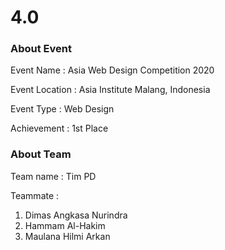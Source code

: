 # 4.0

### About Event

Event Name : Asia Web Design Competition 2020

Event Location : Asia Institute Malang, Indonesia

Event Type : Web Design

Achievement : 1st Place

### About Team

Team name : Tim PD

Teammate :

1. Dimas Angkasa Nurindra
2. Hammam Al-Hakim
3. Maulana Hilmi Arkan
